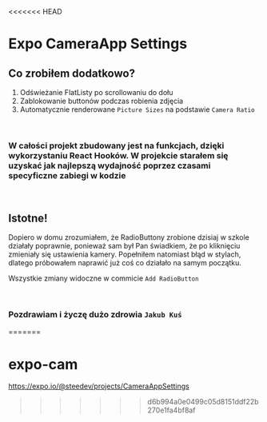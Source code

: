 <<<<<<< HEAD
# Expo CameraApp Settings

## Co zrobiłem dodatkowo?

1. Odświeżanie FlatListy po scrollowaniu do dołu
2. Zablokowanie buttonów podczas robienia zdjęcia
3. Automatycznie renderowane `Picture Sizes` na podstawie `Camera Ratio`

<br>

### W całości projekt zbudowany jest na funkcjach, dzięki wykorzystaniu React Hooków. W projekcie starałem się uzyskać jak najlepszą wydajność poprzez czasami specyficzne zabiegi w kodzie

<br>

## Istotne!

Dopiero w domu zrozumiałem, że RadioButtony zrobione dzisiaj w szkole działały poprawnie, ponieważ sam był Pan świadkiem, że po kliknięciu zmieniały się ustawienia kamery. Popełniłem natomiast błąd w stylach, dlatego próbowałem naprawić już coś co działało na samym początku.

Wszystkie zmiany widoczne w commicie `Add RadioButton`

<br>

### Pozdrawiam i życzę dużo zdrowia `Jakub Kuś`
=======
# expo-cam

https://expo.io/@steedev/projects/CameraAppSettings
>>>>>>> d6b994a0e0499c05d8151ddf22b270e1fa4bf8af
